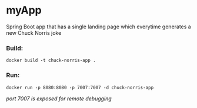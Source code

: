 # myApp

Spring Boot app that has a single landing page which everytime generates a new Chuck Norris joke

### Build:
`docker build -t chuck-norris-app .`

### Run:
`docker run -p 8080:8080 -p 7007:7007 -d chuck-norris-app`

*port 7007 is exposed for remote debugging*